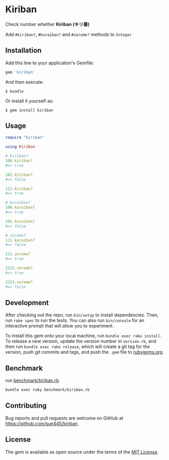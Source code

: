 # Kiriban
Check number whether **Kiriban (キリ番)**

Add `#kiriban?`, `#kuraiban?` and `#zorome?` methods to `Integer`

## Installation

Add this line to your application's Gemfile:

```ruby
gem 'kiriban'
```

And then execute:

    $ bundle

Or install it yourself as:

    $ gem install kiriban

## Usage
```ruby
require "kiriban"

using Kiriban

# kiriban?
100.kiriban?
#=> true

101.kiriban?
#=> false

111.kiriban?
#=> true

# kuraiban?
100.kuraiban?
#=> true

101.kuraiban?
#=> false

# zorome?
111.kuraiban?
#=> false

111.zorome?
#=> true

2222.zorome?
#=> true

2223.zorome?
#=> false
```

## Development

After checking out the repo, run `bin/setup` to install dependencies. Then, run `rake spec` to run the tests. You can also run `bin/console` for an interactive prompt that will allow you to experiment.

To install this gem onto your local machine, run `bundle exec rake install`. To release a new version, update the version number in `version.rb`, and then run `bundle exec rake release`, which will create a git tag for the version, push git commits and tags, and push the `.gem` file to [rubygems.org](https://rubygems.org).

## Benchmark
run [benchmark/kiriban.rb](benchmark/kiriban.rb)

```sh
bundle exec ruby benchmark/kiriban.rb
```

## Contributing

Bug reports and pull requests are welcome on GitHub at https://github.com/sue445/kiriban.


## License

The gem is available as open source under the terms of the [MIT License](http://opensource.org/licenses/MIT).

